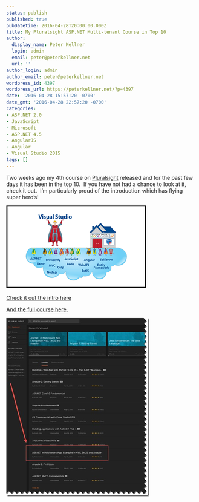 ```yaml
---
status: publish
published: true
pubDatetime: 2016-04-28T20:00:00.000Z
title: My Pluralsight ASP.NET Multi-tenant Course in Top 10
author:
  display_name: Peter Kellner
  login: admin
  email: peter@peterkellner.net
  url: ''
author_login: admin
author_email: peter@peterkellner.net
wordpress_id: 4397
wordpress_url: https://peterkellner.net/?p=4397
date: '2016-04-28 15:57:20 -0700'
date_gmt: '2016-04-28 22:57:20 -0700'
categories:
- ASP.NET 2.0
- JavaScript
- Microsoft
- ASP.NET 4.5
- AngularJS
- Angular
- Visual Studio 2015
tags: []
---
```

<p>Two weeks ago my 4th course on <a href="https://app.pluralsight.com/library/courses/aspnet-multi-tenant-app-mvc-extjs-angular/table-of-contents">Pluralsight</a> released and for the past few days it has been in the top 10.&#160; If you have not had a chance to look at it, check it out.&#160; I’m particularly proud of the introduction which has flying super hero’s!</p>
<p><a href="https://app.pluralsight.com/library/courses/aspnet-multi-tenant-app-mvc-extjs-angular/table-of-contents"><img title="bigcloudheros" style="border-top: 0px; border-right: 0px; border-bottom: 0px; border-left: 0px; display: inline" border="0" alt="bigcloudheros" src="/wp/wp-content/uploads/2016/04/bigcloudheros.png" width="370" height="218" /></a> </p>
<p><a href="https://app.pluralsight.com/player?course=aspnet-multi-tenant-app-mvc-extjs-angular&amp;author=peter-kellner&amp;name=aspnet-multi-tenant-app-mvc-extjs-angular-m0&amp;clip=0&amp;mode=live">Check it out the intro here</a></p>
<p><a href="https://app.pluralsight.com/library/courses/aspnet-multi-tenant-app-mvc-extjs-angular/table-of-contents">And the full course here.</a></p>
<p><a href="/wp/wp-content/uploads/2016/04/top8a1.jpg"><img title="top8a1" style="border-top: 0px; border-right: 0px; border-bottom: 0px; border-left: 0px; display: inline" border="0" alt="top8a1" src="/wp/wp-content/uploads/2016/04/top8a1_thumb.jpg" width="378" height="472" /></a></p>
